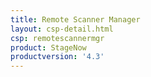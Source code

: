 ```yaml
---
title: Remote Scanner Manager
layout: csp-detail.html
csp: remotescannermgr
product: StageNow
productversion: '4.3'
---
```




